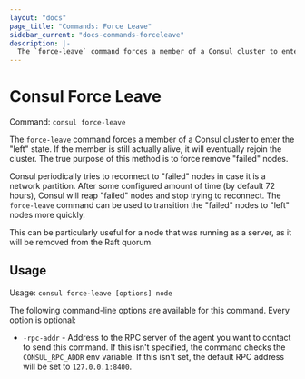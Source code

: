 ```yaml
---
layout: "docs"
page_title: "Commands: Force Leave"
sidebar_current: "docs-commands-forceleave"
description: |-
  The `force-leave` command forces a member of a Consul cluster to enter the left state. If the member is still actually alive, it will eventually rejoin the cluster. The true purpose of this method is to force remove failed nodes.
---
```


# Consul Force Leave

Command: `consul force-leave`

The `force-leave` command forces a member of a Consul cluster to enter the
"left" state. If the member is still actually alive, it will
eventually rejoin the cluster. The true purpose of this method is to force
remove "failed" nodes.

Consul periodically tries to reconnect to "failed" nodes in case it is a
network partition. After some configured amount of time (by default 72 hours),
Consul will reap "failed" nodes and stop trying to reconnect. The `force-leave`
command can be used to transition the "failed" nodes to "left" nodes more
quickly.

This can be particularly useful for a node that was running as a server,
as it will be removed from the Raft quorum.

## Usage

Usage: `consul force-leave [options] node`

The following command-line options are available for this command.
Every option is optional:

* `-rpc-addr` - Address to the RPC server of the agent you want to contact
  to send this command. If this isn't specified, the command checks the
  `CONSUL_RPC_ADDR` env variable. If this isn't set, the default RPC
  address will be set to `127.0.0.1:8400`.

